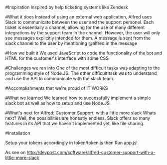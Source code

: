 #Inspiration
Inspired by help ticketing systems like Zendesk

#What it does
Instead of using an external web application, Alfred uses Slack to communicate between the user and the support personel. Each ticket is essentially a channel, allowing for the use of many different integrations by the support team in the channel. However, the user will only see messages explicitly intended for them. A message is sent from the slack channel to the user by mentioning @alfred in the message

#How we built it
We used JavaScript to code the functionality of the bot and HTML for the customer's interface with some CSS

#Challenges we ran into
One of the most difficult tasks was adapting to the programming style of Node.JS. The other difficult task was to understand and use the API to communicate with the slack team.

#Accomplishments that we're proud of
IT WORKS

#What we learned
We learned how to successfully implement a simple slack bot as well as how to setup and use Node.JS

#What's next for Alfred: Customer Support, with a little more slack
Whats next? Well, the possibilities are honestly endless. Slack offers so many features in its API that we haven't implemented yet, like file sharing.

#Installation

Setup your tokens accordingly in token/token.js then Run app.js!

As see on http://devpost.com/software/alfred-customer-support-with-a-little-more-slack



